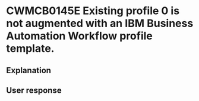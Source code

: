 # CWMCB0145E Existing profile 0 is not augmented with an IBM Business Automation Workflow profile template.

## Explanation

## User response